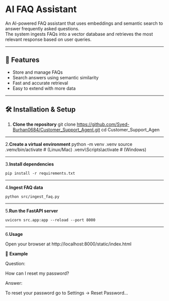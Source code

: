 # AI FAQ Assistant

An AI-powered FAQ assistant that uses embeddings and semantic search to answer frequently asked questions.  
The system ingests FAQs into a vector database and retrieves the most relevant response based on user queries.

---

## 🚀 Features
- Store and manage FAQs
- Search answers using semantic similarity
- Fast and accurate retrieval
- Easy to extend with more data

---

## 🛠️ Installation & Setup

1. **Clone the repository**
    git clone https://github.com/Syed-Burhan0684/Customer_Support_Agent.git
    cd Customer_Support_Agen

----
2.**Create a virtual environment**
    python -m venv .venv
    source .venv/bin/activate   # (Linux/Mac)
    .venv\Scripts\activate      # (Windows)

----
3.**Install dependencies**

    pip install -r requirements.txt
----
4.**Ingest FAQ data**

    python src/ingest_faq.py

----
5.**Run the FastAPI server**

    uvicorn src.app:app --reload --port 8000
----
6.**Usage**

Open your browser at http://localhost:8000/static/index.html

📌 **Example**

Question:

How can I reset my password?


Answer:

To reset your password go to Settings → Reset Password...

